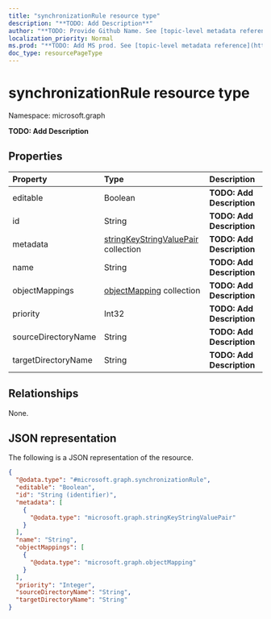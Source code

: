 ```yaml
---
title: "synchronizationRule resource type"
description: "**TODO: Add Description**"
author: "**TODO: Provide Github Name. See [topic-level metadata reference](https://msgo.azurewebsites.net/add/document/guidelines/metadata.html#topic-level-metadata)**"
localization_priority: Normal
ms.prod: "**TODO: Add MS prod. See [topic-level metadata reference](https://msgo.azurewebsites.net/add/document/guidelines/metadata.html#topic-level-metadata)**"
doc_type: resourcePageType
---
```


# synchronizationRule resource type

Namespace: microsoft.graph



**TODO: Add Description**

## Properties
|Property|Type|Description|
|:---|:---|:---|
|editable|Boolean|**TODO: Add Description**|
|id|String|**TODO: Add Description**|
|metadata|[stringKeyStringValuePair](../resources/stringkeystringvaluepair.md) collection|**TODO: Add Description**|
|name|String|**TODO: Add Description**|
|objectMappings|[objectMapping](../resources/objectmapping.md) collection|**TODO: Add Description**|
|priority|Int32|**TODO: Add Description**|
|sourceDirectoryName|String|**TODO: Add Description**|
|targetDirectoryName|String|**TODO: Add Description**|

## Relationships
None.

## JSON representation
The following is a JSON representation of the resource.
<!-- {
  "blockType": "resource",
  "@odata.type": "microsoft.graph.synchronizationRule"
}
-->
``` json
{
  "@odata.type": "#microsoft.graph.synchronizationRule",
  "editable": "Boolean",
  "id": "String (identifier)",
  "metadata": [
    {
      "@odata.type": "microsoft.graph.stringKeyStringValuePair"
    }
  ],
  "name": "String",
  "objectMappings": [
    {
      "@odata.type": "microsoft.graph.objectMapping"
    }
  ],
  "priority": "Integer",
  "sourceDirectoryName": "String",
  "targetDirectoryName": "String"
}
```

